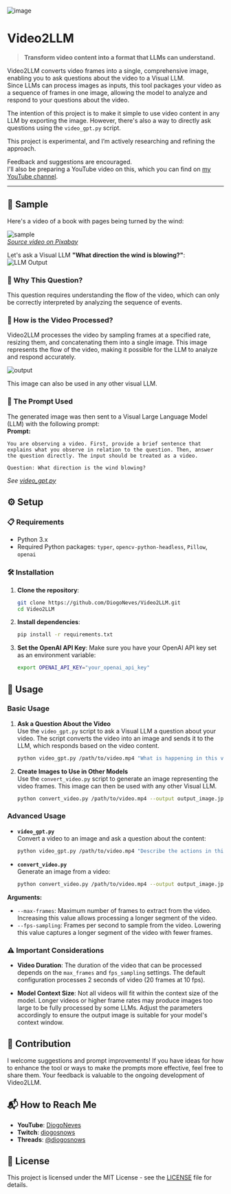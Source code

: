 ![image](https://github.com/user-attachments/assets/5ddbad92-a39f-44fb-9e26-8993c6654baa)

# Video2LLM

> **Transform video content into a format that LLMs can understand.**

Video2LLM converts video frames into a single, comprehensive image, enabling you to ask questions about the video to a Visual LLM.  
Since LLMs can process images as inputs, this tool packages your video as a sequence of frames in one image, allowing the model to analyze and respond to your questions about the video.

The intention of this project is to make it simple to use video content in any LLM by exporting the image. However, there's also a way to directly ask questions using the `video_gpt.py` script.

This project is experimental, and I’m actively researching and refining the approach.

Feedback and suggestions are encouraged.  
I'll also be preparing a YouTube video on this, which you can find on [my YouTube channel](https://youtube.com/@diogoneves?si=C7FD8V1ElaBiTxrp).

---

## 🎥 Sample

Here's a video of a book with pages being turned by the wind:

![sample](https://github.com/user-attachments/assets/adfd8d9f-4966-4f63-905b-8d009bdaa6b9)  
_[Source video on Pixabay](https://pixabay.com/videos/book-wind-literature-education-185092/)_  


Let's ask a Visual LLM **"What direction the wind is blowing?"**:  
![LLM Output](https://github.com/user-attachments/assets/5e6c186d-529b-4b22-a7e1-c68256b28d8b)

### 💬 Why This Question?

This question requires understanding the flow of the video, which can only be correctly interpreted by analyzing the sequence of events.

### 📼 How is the Video Processed?

Video2LLM processes the video by sampling frames at a specified rate, resizing them, and concatenating them into a single image. This image represents the flow of the video, making it possible for the LLM to analyze and respond accurately.  

![output](https://github.com/user-attachments/assets/50a4836d-a930-45f7-bc45-f991750c2c8c)

This image can also be used in any other visual LLM.  

### 💬 The Prompt Used

The generated image was then sent to a Visual Large Language Model (LLM) with the following prompt:  
**Prompt:**
```
You are observing a video. First, provide a brief sentence that explains what you observe in relation to the question. Then, answer the question directly. The input should be treated as a video.

Question: What direction is the wind blowing?
```
_See [video_gpt.py](video_gpt.py)_

## ⚙️ Setup

### 📋 Requirements

- Python 3.x
- Required Python packages: `typer`, `opencv-python-headless`, `Pillow`, `openai`

### 🛠 Installation

1. **Clone the repository**:
   ```bash
   git clone https://github.com/DiogoNeves/Video2LLM.git
   cd Video2LLM
   ```
2. **Install dependencies**:
   ```bash
   pip install -r requirements.txt
   ```

3. **Set the OpenAI API Key**:
   Make sure you have your OpenAI API key set as an environment variable:
   ```bash
   export OPENAI_API_KEY="your_openai_api_key"
   ```

## 🚀 Usage

### Basic Usage

1. **Ask a Question About the Video**  
   Use the `video_gpt.py` script to ask a Visual LLM a question about your video. The script converts the video into an image and sends it to the LLM, which responds based on the video content.

   ```bash
   python video_gpt.py /path/to/video.mp4 "What is happening in this video?"
   ```

2. **Create Images to Use in Other Models**  
   Use the `convert_video.py` script to generate an image representing the video frames. This image can then be used with any other Visual LLM.

   ```bash
   python convert_video.py /path/to/video.mp4 --output output_image.jpg
   ```

### Advanced Usage

- **`video_gpt.py`**  
  Convert a video to an image and ask a question about the content:
  
  ```bash
  python video_gpt.py /path/to/video.mp4 "Describe the actions in this video." --max-frames 30 --fps-sampling 5
  ```

- **`convert_video.py`**  
  Generate an image from a video:
  
  ```bash
  python convert_video.py /path/to/video.mp4 --output output_image.jpg --max-frames 30 --fps-sampling 5
  ```

**Arguments:**
  - `--max-frames`: Maximum number of frames to extract from the video. Increasing this value allows processing a longer segment of the video.
  - `--fps-sampling`: Frames per second to sample from the video. Lowering this value captures a longer segment of the video with fewer frames.

### ⚠️ Important Considerations

- **Video Duration**: The duration of the video that can be processed depends on the `max_frames` and `fps_sampling` settings. The default configuration processes 2 seconds of video (20 frames at 10 fps).
  
- **Model Context Size**: Not all videos will fit within the context size of the model. Longer videos or higher frame rates may produce images too large to be fully processed by some LLMs. Adjust the parameters accordingly to ensure the output image is suitable for your model's context window.

## 🤝 Contribution

I welcome suggestions and prompt improvements! If you have ideas for how to enhance the tool or ways to make the prompts more effective, feel free to share them. Your feedback is valuable to the ongoing development of Video2LLM.

## 📬 How to Reach Me

- **YouTube**: [DiogoNeves](http://www.youtube.com/@DiogoNeves)
- **Twitch**: [diogosnows](https://www.twitch.tv/diogosnows)
- **Threads**: [@diogosnows](https://www.threads.net/@diogosnows)

## 📄 License

This project is licensed under the MIT License - see the [LICENSE](LICENSE) file for details.
